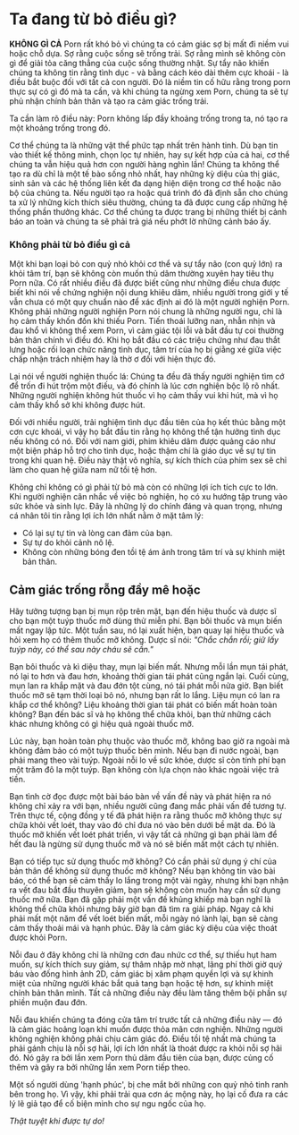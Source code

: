 # Ta đang từ bỏ điều gì?

**KHÔNG GÌ CẢ** Porn rất khó bỏ vì chúng ta có cảm giác sợ bị mất đi niềm vui hoặc chỗ dựa. Sợ rằng cuộc sống sẽ trống trải. Sợ rằng mình sẽ không còn gì để giải tỏa căng thẳng của cuộc sống thường nhật. Sự tẩy não khiến chúng ta không tin rằng tình dục - và bằng cách kéo dài thêm cực khoái - là điều bắt buộc đối với tất cả con người. Đó là niềm tin cố hữu rằng trong porn thực sự có gì đó mà ta cần, và khi chúng ta ngừng xem Porn, chúng ta sẽ tự phủ nhận chính bản thân và tạo ra cảm giác trống trải.

Ta cần làm rõ điều này: Porn không lấp đầy khoảng trống trong ta, nó tạo ra một khoảng trống trong đó.

Cơ thể chúng ta là những vật thể phức tạp nhất trên hành tinh. Dù bạn tin vào thiết kế thông minh, chọn lọc tự nhiên, hay sự kết hợp của cả hai, cơ thể chúng ta vẫn hiệu quả hơn con người hàng nghìn lần! Chúng ta không thể tạo ra dù chỉ là một tế bào sống nhỏ nhất, hay những kỳ diệu của thị giác, sinh sản và các hệ thống liên kết đa dạng hiện diện trong cơ thể hoặc não bộ của chúng ta. Nếu người tạo ra hoặc quá trình đó đã định sẵn cho chúng ta xử lý những kích thích siêu thường, chúng ta đã được cung cấp những hệ thống phần thưởng khác. Cơ thể chúng ta được trang bị những thiết bị cảnh báo an toàn và chúng ta sẽ phải trả giá nếu phớt lờ những cảnh báo ấy.

### Không phải từ bỏ điều gì cả

Một khi bạn loại bỏ con quỷ nhỏ khỏi cơ thể và sự tẩy não (con quỷ lớn) ra khỏi tâm trí, bạn sẽ không còn muốn thủ dâm thường xuyên hay tiêu thụ Porn nữa. Có rất nhiều điều đã được biết cũng như những điều chưa được biết khi nói về chứng nghiện nội dung khiêu dâm, nhiều người trong giới y tế vẫn chưa có một quy chuẩn nào để xác định ai đó là một người nghiện Porn. Không phải những người nghiện Porn nói chung là những người ngu, chỉ là họ cảm thấy khốn đốn khi thiếu Porn. Tiến thoái lưỡng nan, nhẫn nhịn và đau khổ vì không thể xem Porn, vì cảm giác tội lỗi và bắt đầu tự coi thường bản thân chính vì điều đó. Khi họ bắt đầu có các triệu chứng như đau thắt lưng hoặc rối loạn chức năng tình dục, tâm trí của họ bị giằng xé giữa việc chấp nhận trách nhiệm hay là thờ ơ đối với hiện thực đó.

Lại nói về người nghiện thuốc lá: Chúng ta đều đã thấy người nghiện tìm cớ để trốn đi hút trộm một điếu, và đó chính là lúc cơn nghiện bộc lộ rõ nhất. Những người nghiện không hút thuốc vì họ cảm thấy vui khi hút, mà vì họ cảm thấy khổ sở khi không được hút.

Đối với nhiều người, trải nghiệm tình dục đầu tiên của họ kết thúc bằng một cơn cực khoái, vì vậy họ bắt đầu tin rằng họ không thể tận hưởng tình dục nếu không có nó. Đối với nam giới, phim khiêu dâm được quảng cáo như một biện pháp hỗ trợ cho tình dục, hoặc thậm chí là giáo dục về sự tự tin trong khi quan hệ. Điều này thật vô nghĩa, sự kích thích của phim sex sẽ chỉ làm cho quan hệ giữa nam nữ tồi tệ hơn.

Không chỉ không có gì phải từ bỏ mà còn có những lợi ích tích cực to lớn. Khi người nghiện cân nhắc về việc bỏ nghiện, họ có xu hướng tập trung vào sức khỏe và sinh lực. Đây là những lý do chính đáng và quan trọng, nhưng cá nhân tôi tin rằng lợi ích lớn nhất nằm ở mặt tâm lý:

- Có lại sự tự tin và lòng can đảm của bạn.
- Sự tự do khỏi cảnh nô lệ.
- Không còn những bóng đen tồi tệ ám ảnh trong tâm trí và sự khinh miệt bản thân.

## Cảm giác trống rỗng đầy mê hoặc

Hãy tưởng tượng bạn bị mụn rộp trên mặt, bạn đến hiệu thuốc và dược sĩ cho bạn một tuýp thuốc mỡ dùng thử miễn phí. Bạn bôi thuốc và mụn biến mất ngay lập tức. Một tuần sau, nó lại xuất hiện, bạn quay lại hiệu thuốc và hỏi xem họ có thêm thuốc mỡ không. Dược sĩ nói: *"Chắc chắn rồi; giữ lấy tuýp này, có thể sau này cháu sẽ cần."*

Bạn bôi thuốc và kì diệu thay, mụn lại biến mất. Nhưng mỗi lần mụn tái phát, nó lại to hơn và đau hơn, khoảng thời gian tái phát cũng ngắn lại. Cuối cùng, mụn lan ra khắp mặt và đau đớn tột cùng, nó tái phát mỗi nửa giờ. Bạn biết thuốc mỡ sẽ tạm thời loại bỏ nó, nhưng bạn rất lo lắng. Liệu mụn có lan ra khắp cơ thể không? Liệu khoảng thời gian tái phát có biến mất hoàn toàn không? Bạn đến bác sĩ và họ không thể chữa khỏi, bạn thử những cách khác nhưng không có gì hiệu quả ngoài thuốc mỡ.

Lúc này, bạn hoàn toàn phụ thuộc vào thuốc mỡ, không bao giờ ra ngoài mà không đảm bảo có một tuýp thuốc bên mình. Nếu bạn đi nước ngoài, bạn phải mang theo vài tuýp. Ngoài nỗi lo về sức khỏe, dược sĩ còn tính phí bạn một trăm đô la một tuýp. Bạn không còn lựa chọn nào khác ngoài việc trả tiền.

Bạn tình cờ đọc được một bài báo bàn về vấn đề này và phát hiện ra nó không chỉ xảy ra với bạn, nhiều người cũng đang mắc phải vấn đề tương tự. Trên thực tế, cộng đồng y tế đã phát hiện ra rằng thuốc mỡ không thực sự chữa khỏi vết loét, thay vào đó chỉ đưa nó vào bên dưới bề mặt da. Đó là thuốc mỡ khiến vết loét phát triển, vì vậy tất cả những gì bạn phải làm để hết đau là ngừng sử dụng thuốc mỡ và nó sẽ biến mất một cách tự nhiên.

Bạn có tiếp tục sử dụng thuốc mỡ không? Có cần phải sử dụng ý chí của bản thân để không sử dụng thuốc mỡ không? Nếu bạn không tin vào bài báo, có thể bạn sẽ cảm thấy lo lắng trong một vài ngày, nhưng khi bạn nhận ra vết đau bắt đầu thuyên giảm, bạn sẽ không còn muốn hay cần sử dụng thuốc mỡ nữa. Bạn đã gặp phải một vấn đề khủng khiếp mà bạn nghĩ là không thể chữa khỏi nhưng bây giờ bạn đã tìm ra giải pháp. Ngay cả khi phải mất một năm để vết loét biến mất, mỗi ngày nó lành lại, bạn sẽ càng cảm thấy thoải mái và hạnh phúc. Đây là cảm giác kỳ diệu của việc thoát được khỏi Porn.

Nỗi đau ở đây không chỉ là những cơn đau nhức cơ thể, sự thiếu hụt ham muốn, sự kích thích suy giảm, sự thâm nhập mờ nhạt, lãng phí thời giờ quý báu vào đống hình ảnh 2D, cảm giác bị xâm phạm quyền lợi và sự khinh miệt của những người khác bắt quả tang bạn hoặc tệ hơn, sự khinh miệt chính bản thân mình. Tất cả những điều này đều làm tăng thêm bội phần sự phiền muộn đau đớn.

Nỗi đau khiến chúng ta đóng cửa tâm trí trước tất cả những điều này — đó là cảm giác hoảng loạn khi muốn được thỏa mãn cơn nghiện. Những người không nghiện không phải chịu cảm giác đó. Điều tồi tệ nhất mà chúng ta phải gánh chịu là nỗi sợ hãi, lợi ích lớn nhất là thoát được ra khỏi nỗi sợ hãi đó. Nó gây ra bởi lần xem Porn thủ dâm đầu tiên của bạn, được củng cố thêm và gây ra bởi những lần xem Porn tiếp theo.

Một số người dùng 'hạnh phúc', bị che mắt bởi những con quỷ nhỏ tinh ranh bên trong họ. Vì vậy, khi phải trải qua cơn ác mộng này, họ lại cố đưa ra các lý lẽ giả tạo để cố biện minh cho sự ngu ngốc của họ.

*Thật tuyệt khi được tự do!*